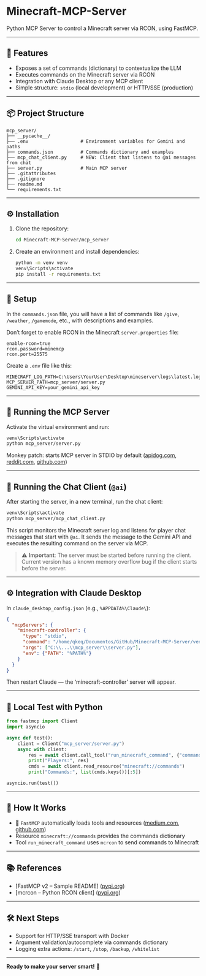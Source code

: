 # Minecraft-MCP-Server

Python MCP Server to control a Minecraft server via RCON, using FastMCP.

---

## 🔧 Features

* Exposes a set of commands (dictionary) to contextualize the LLM
* Executes commands on the Minecraft server via RCON
* Integration with Claude Desktop or any MCP client
* Simple structure: `stdio` (local development) or HTTP/SSE (production)

---

## 📦 Project Structure

```
mcp_server/
├── __pycache__/
├── .env                   # Environment variables for Gemini and paths
├── commands.json          # Commands dictionary and examples  
├── mcp_chat_client.py     # NEW: Client that listens to @ai messages from chat
├── server.py              # Main MCP server  
├── .gitattributes
├── .gitignore
├── readme.md
└── requirements.txt
```

---

## ⚙️ Installation

1. Clone the repository:

   ```bash
   cd Minecraft-MCP-Server/mcp_server
   ```

2. Create an environment and install dependencies:

   ```bash
   python -m venv venv
   venv\Scripts\activate
   pip install -r requirements.txt
   ```

---

## 📝 Setup

In the `commands.json` file, you will have a list of commands like `/give`, `/weather`, `/gamemode`, etc., with descriptions and examples.

Don’t forget to enable RCON in the Minecraft `server.properties` file:

```
enable-rcon=true
rcon.password=minemcp
rcon.port=25575
```

Create a `.env` file like this:

```
MINECRAFT_LOG_PATH=C:\Users\YourUser\Desktop\mineserver\logs\latest.log
MCP_SERVER_PATH=mcp_server/server.py
GEMINI_API_KEY=your_gemini_api_key
```

---

## 🚀 Running the MCP Server

Activate the virtual environment and run:

```bash
venv\Scripts\activate
python mcp_server/server.py
```

Monkey patch: starts MCP server in STDIO by default ([apidog.com][1], [reddit.com][2], [github.com][3])

---

## 💬 Running the Chat Client (`@ai`)

After starting the server, in a new terminal, run the chat client:

```bash
venv\Scripts\activate
python mcp_server/mcp_chat_client.py
```

This script monitors the Minecraft server log and listens for player chat messages that start with `@ai`. It sends the message to the Gemini API and executes the resulting command on the server via MCP.

> ⚠️ **Important**: The server must be started before running the client.  
> Current version has a known memory overflow bug if the client starts before the server.

---

## ⚙️ Integration with Claude Desktop

In `claude_desktop_config.json` (e.g., `%APPDATA%\Claude\`):

```json
{
  "mcpServers": {
    "minecraft-controller": {
      "type": "stdio",
      "command": "/home/qkeq/Documentos/GitHub/Minecraft-MCP-Server/venv/bin/python3",
      "args": ["C:\\...\\mcp_server\\server.py"],
      "env": {"PATH": "%PATH%"}
    }
  }
}
```

Then restart Claude — the ‘minecraft-controller’ server will appear.

---

## 🧪 Local Test with Python

```python
from fastmcp import Client
import asyncio

async def test():
    client = Client("mcp_server/server.py")
    async with client:
        res = await client.call_tool("run_minecraft_command", {"command": "/list"})
        print("Players:", res)
        cmds = await client.read_resource("minecraft://commands")
        print("Commands:", list(cmds.keys())[:5])

asyncio.run(test())
```

---

## 🧰 How It Works

* 🎯 `FastMCP` automatically loads tools and resources ([medium.com][4], [github.com][5])
* Resource `minecraft://commands` provides the commands dictionary
* Tool `run_minecraft_command` uses `mcrcon` to send commands to Minecraft

---

## 📚 References

* [FastMCP v2 – Sample README] ([pypi.org][6])
* [mcrcon – Python RCON client] ([pypi.org][6])

---

## 🛠 Next Steps

* Support for HTTP/SSE transport with Docker
* Argument validation/autocomplete via commands dictionary
* Logging extra actions: `/start`, `/stop`, `/backup`, `/whitelist`

---

**Ready to make your server smart!** 🚀

[1]: https://apidog.com/blog/fastmcp/?utm_source=chatgpt.com "A Beginner's Guide to Use FastMCP - Apidog"
[2]: https://www.reddit.com/r/mcp/comments/1hrq0au/how_to_build_mcp_servers_with_fastmcp_stepbystep/?utm_source=chatgpt.com
[3]: https://github.com/GanonUchiha/My-FastMCP-Example?utm_source=chatgpt.com
[4]: https://medium.com/data-engineering-with-dremio/building-a-basic-mcp-server-with-python-4c34c41031ed?utm_source=chatgpt.com
[5]: https://github.com/jlowin/fastmcp?utm_source=chatgpt.com
[6]: https://pypi.org/project/mcrcon/?utm_source=chatgpt.com
